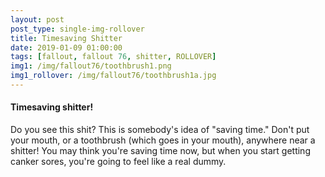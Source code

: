 ```yaml
---
layout: post
post_type: single-img-rollover
title: Timesaving Shitter
date: 2019-01-09 01:00:00
tags: [fallout, fallout 76, shitter, ROLLOVER]
img1: /img/fallout76/toothbrush1.png
img1_rollover: /img/fallout76/toothbrush1a.jpg
---
```

#### Timesaving shitter!

Do you see this shit? This is somebody's idea of "saving time." Don't put your mouth, or a toothbrush (which goes in your mouth), anywhere near a shitter! You may think you're saving time now, but when you start getting canker sores, you're going to feel like a real dummy.
